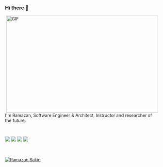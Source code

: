### Hi there 👋

<img align="right" alt="GIF" src="https://github.com/abhisheknaiidu/abhisheknaiidu/blob/master/code.gif?raw=true" width="500" height="320" />

<br/>

I'm Ramazan, Software Engineer & Architect, Instructor and researcher of the future.
<br/>


<br/>

![](https://img.shields.io/badge/OS-Linux&&Windows-informational?style=flat&logo=<LOGO_NAME>&logoColor=white&color=2bbc8a)
![](https://img.shields.io/badge/Editor-Intellij&&VSCode-informational?style=flat&logo=<LOGO_NAME>&logoColor=white&color=2bbc8a)
![](https://img.shields.io/badge/Code-Java&&Scala&&Python-informational?style=flat&logo=<LOGO_NAME>&logoColor=white&color=2bbc8a)
![](https://img.shields.io/badge/Interest-Cloud-informational?style=flat&logo=<LOGO_NAME>&logoColor=white&color=2bbc8a)

<br/>

<br/>
<a href="https://github.com/ramazansakin">
<img align="center" src="https://github-readme-stats-sigma-five.vercel.app/api?username=ramazansakin&show_icons=true&theme=darcula&include_all_commits=true&count_private=true" alt="Ramazan Sakin" />

</a>
